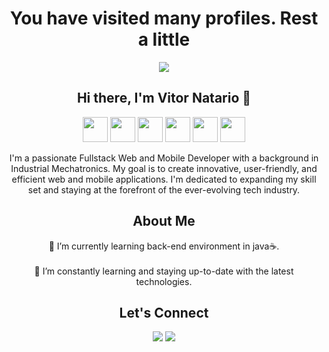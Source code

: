 <div align='center'>

<h1>You have visited many profiles. Rest a little</h1>
<img src="https://github.com/VNatario/VNatario/assets/68490412/91f0c204-371b-4d99-bf7f-a4cba145481f"/>

 
<h2>Hi there, I'm Vitor Natario 👻</h2>

<img src="https://cdn.jsdelivr.net/gh/devicons/devicon/icons/react/react-original.svg" width=40/>
<img src="https://cdn.jsdelivr.net/gh/devicons/devicon/icons/nodejs/nodejs-original.svg" width=40 />
<img src="https://cdn.jsdelivr.net/gh/devicons/devicon/icons/java/java-original.svg" width=40/>
<img src="https://cdn.jsdelivr.net/gh/devicons/devicon/icons/docker/docker-plain.svg" width=40/>
<img src="https://cdn.jsdelivr.net/gh/devicons/devicon/icons/mysql/mysql-original.svg" width=40/>
<img src="https://cdn.jsdelivr.net/gh/devicons/devicon/icons/mongodb/mongodb-plain.svg" width=40/>
<br/>

I'm a passionate Fullstack Web and Mobile Developer with a background in Industrial Mechatronics. My goal is to create innovative, user-friendly, and efficient web and mobile applications. I'm dedicated to expanding my skill set and staying at the forefront of the ever-evolving tech industry.
<br/>


<h2>About Me</h2>
 🔭 I’m currently learning back-end environment in java☕.
 <br/>
 <br/>
 🌱 I’m constantly learning and staying up-to-date with the latest technologies.

  
<h2>Let's Connect</h2>
  <a href = "mailto:natariovitor@gmail.com"><img src="https://img.shields.io/badge/-Gmail-%23333?style=for-the-badge&logo=gmail&logoColor=white" target="_blank"></a>
  <a href="https://www.linkedin.com/in/vitor-natario/" target="_blank"><img src="https://img.shields.io/badge/-LinkedIn-%230077B5?style=for-the-badge&logo=linkedin&logoColor=white" target="_blank"></a> 

</div>
